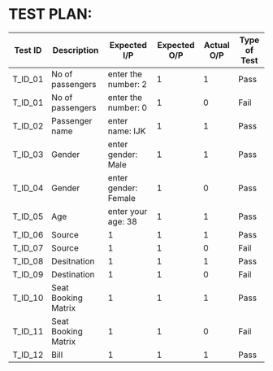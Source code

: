 # TEST PLAN:
|Test ID| Description| Expected I/P | Expected O/P |Actual O/P |Type of Test|
|---|---|---|---|---|---|
|T_ID_01|No of passengers| enter the number: 2| 1 | 1 | Pass|
|T_ID_01|No of passengers| enter the number: 0| 1 | 0 | Fail|
|T_ID_02|Passenger name | enter name: IJK | 1 | 1 | Pass|
|T_ID_03|Gender| enter gender: Male | 1 | 1 | Pass|
|T_ID_04|Gender| enter gender: Female | 1 | 0 | Pass|
|T_ID_05|Age| enter your age: 38 | 1 | 1 | Pass|
|T_ID_06|Source| 1 | 1 | 1 | Pass|
|T_ID_07|Source| 1 | 1 | 0 | Fail|
|T_ID_08|Desitnation| 1 | 1 | 1 | Pass|
|T_ID_09|Destination| 1| 1 | 0 | Fail|
|T_ID_10|Seat Booking Matrix | 1 | 1 | 1 | Pass|
|T_ID_11|Seat Booking Matrix| 1 | 1 | 0 | Fail|
|T_ID_12|Bill| 1 | 1 | 1 | Pass|


